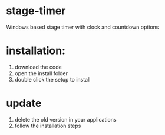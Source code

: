 # stage-timer
Windows based stage timer with clock and countdown options


# installation:
1. download the code
2. open the install folder
3. double click the setup to install

# update
1. delete the old version in your applications
2. follow the installation steps
